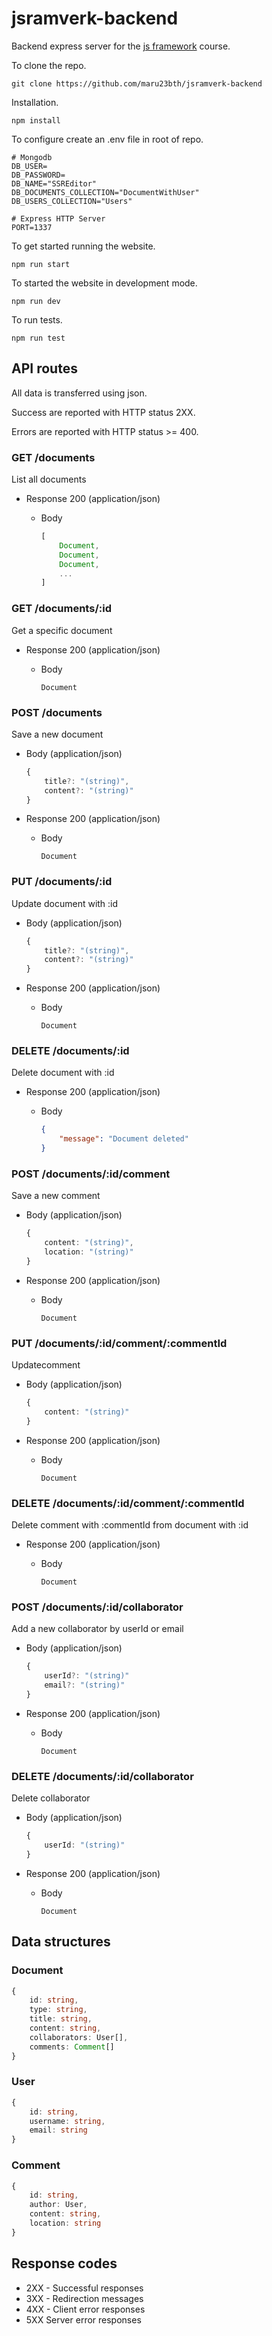 # jsramverk-backend

Backend express server for the [js framework](https://jsramverk.se/) course.


To clone the repo.

```
git clone https://github.com/maru23bth/jsramverk-backend
```

Installation.
```
npm install
```

To configure create an .env file in root of repo.
```
# Mongodb
DB_USER=
DB_PASSWORD=
DB_NAME="SSREditor"
DB_DOCUMENTS_COLLECTION="DocumentWithUser"
DB_USERS_COLLECTION="Users"

# Express HTTP Server
PORT=1337
```


To get started running the website.
```
npm run start
```

To started the website in development mode.
```
npm run dev
```

To run tests.
```
npm run test
```


## API routes

All data is transferred using json.

Success are reported with HTTP status 2XX.

Errors are reported with HTTP status >= 400.

### GET /documents
List all documents

+ Response 200 (application/json)

    + Body

        ```ts
        [
            Document,
            Document,
            Document,
            ...
        ]
        ```

### GET /documents/:id
Get a specific document

+ Response 200 (application/json)

    + Body

        ```
        Document
        ```


### POST /documents
Save a new document

+ Body (application/json)

    ```ts
    {
        title?: "(string)",
        content?: "(string)"
    }
    ```

+ Response 200 (application/json)

    + Body

        ```
        Document
        ```

### PUT /documents/:id
Update document with :id

+ Body (application/json)

    ```ts
    {
        title?: "(string)",
        content?: "(string)"
    }
    ```

+ Response 200 (application/json)

    + Body

        ```
        Document
        ```

### DELETE /documents/:id
Delete document with :id

+ Response 200 (application/json)

    + Body

        ```json
        {
            "message": "Document deleted"
        }
        ```


### POST /documents/:id/comment
Save a new comment

+ Body (application/json)

    ```ts
    {
        content: "(string)",
        location: "(string)"
    }
    ```

+ Response 200 (application/json)

    + Body

        ```
        Document
        ```

### PUT /documents/:id/comment/:commentId
Updatecomment

+ Body (application/json)

    ```ts
    {
        content: "(string)"
    }
    ```

+ Response 200 (application/json)

    + Body

        ```
        Document
        ```



 

### DELETE /documents/:id/comment/:commentId
Delete comment with :commentId from document with :id

+ Response 200 (application/json)

    + Body

        ```
        Document
        ```


### POST /documents/:id/collaborator
Add a new collaborator by userId or email

+ Body (application/json)

    ```ts
    {
        userId?: "(string)"
        email?: "(string)"
    }
    ```

+ Response 200 (application/json)

    + Body

        ```
        Document
        ```

### DELETE /documents/:id/collaborator
Delete collaborator

+ Body (application/json)

    ```ts
    {
        userId: "(string)"
    }
    ```

+ Response 200 (application/json)

    + Body

        ```
        Document
        ```


## Data structures

### Document

```ts
{
    id: string,
    type: string,
    title: string,
    content: string,
    collaborators: User[],
    comments: Comment[]
}
```

### User
```ts
{
    id: string,
    username: string,
    email: string
}
```

### Comment
```ts
{
    id: string,
    author: User,
    content: string,
    location: string
}
```

## Response codes
- 2XX - Successful responses
- 3XX - Redirection messages
- 4XX - Client error responses
- 5XX Server error responses
